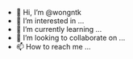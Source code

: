 - 👋 Hi, I’m @wongntk
- 👀 I’m interested in ...
- 🌱 I’m currently learning ...
- 💞️ I’m looking to collaborate on ...
- 📫 How to reach me ...

<!---
wongntk/wongntk is a ✨ special ✨ repository because its `README.md` (this file) appears on your GitHub profile.
You can click the Preview link to take a look at your changes.
--->
